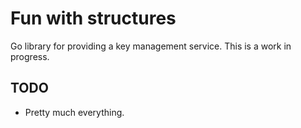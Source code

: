 Fun with structures
===================

Go library for providing a key management service. This is a work in progress.

TODO
----
 * Pretty much everything.
